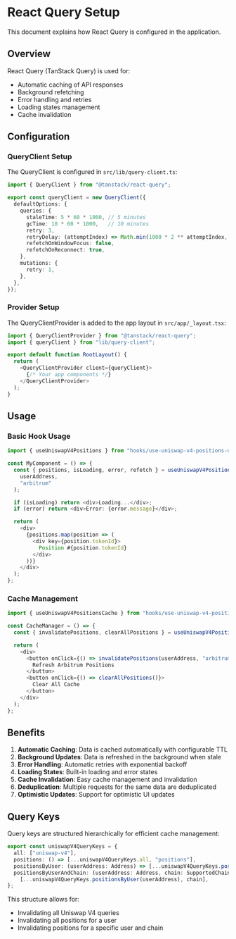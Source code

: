 # React Query Setup

This document explains how React Query is configured in the application.

## Overview

React Query (TanStack Query) is used for:
- Automatic caching of API responses
- Background refetching
- Error handling and retries
- Loading states management
- Cache invalidation

## Configuration

### QueryClient Setup

The QueryClient is configured in `src/lib/query-client.ts`:

```typescript
import { QueryClient } from "@tanstack/react-query";

export const queryClient = new QueryClient({
  defaultOptions: {
    queries: {
      staleTime: 5 * 60 * 1000, // 5 minutes
      gcTime: 10 * 60 * 1000,   // 10 minutes
      retry: 3,
      retryDelay: (attemptIndex) => Math.min(1000 * 2 ** attemptIndex, 30000),
      refetchOnWindowFocus: false,
      refetchOnReconnect: true,
    },
    mutations: {
      retry: 1,
    },
  },
});
```

### Provider Setup

The QueryClientProvider is added to the app layout in `src/app/_layout.tsx`:

```typescript
import { QueryClientProvider } from "@tanstack/react-query";
import { queryClient } from "lib/query-client";

export default function RootLayout() {
  return (
    <QueryClientProvider client={queryClient}>
      {/* Your app components */}
    </QueryClientProvider>
  );
}
```

## Usage

### Basic Hook Usage

```typescript
import { useUniswapV4Positions } from "hooks/use-uniswap-v4-positions-query";

const MyComponent = () => {
  const { positions, isLoading, error, refetch } = useUniswapV4Positions(
    userAddress,
    "arbitrum"
  );

  if (isLoading) return <div>Loading...</div>;
  if (error) return <div>Error: {error.message}</div>;

  return (
    <div>
      {positions.map(position => (
        <div key={position.tokenId}>
          Position #{position.tokenId}
        </div>
      ))}
    </div>
  );
};
```

### Cache Management

```typescript
import { useUniswapV4PositionsCache } from "hooks/use-uniswap-v4-positions-query";

const CacheManager = () => {
  const { invalidatePositions, clearAllPositions } = useUniswapV4PositionsCache();

  return (
    <div>
      <button onClick={() => invalidatePositions(userAddress, "arbitrum")}>
        Refresh Arbitrum Positions
      </button>
      <button onClick={() => clearAllPositions()}>
        Clear All Cache
      </button>
    </div>
  );
};
```

## Benefits

1. **Automatic Caching**: Data is cached automatically with configurable TTL
2. **Background Updates**: Data is refreshed in the background when stale
3. **Error Handling**: Automatic retries with exponential backoff
4. **Loading States**: Built-in loading and error states
5. **Cache Invalidation**: Easy cache management and invalidation
6. **Deduplication**: Multiple requests for the same data are deduplicated
7. **Optimistic Updates**: Support for optimistic UI updates

## Query Keys

Query keys are structured hierarchically for efficient cache management:

```typescript
export const uniswapV4QueryKeys = {
  all: ["uniswap-v4"],
  positions: () => [...uniswapV4QueryKeys.all, "positions"],
  positionsByUser: (userAddress: Address) => [...uniswapV4QueryKeys.positions(), userAddress],
  positionsByUserAndChain: (userAddress: Address, chain: SupportedChain) => 
    [...uniswapV4QueryKeys.positionsByUser(userAddress), chain],
};
```

This structure allows for:
- Invalidating all Uniswap V4 queries
- Invalidating all positions for a user
- Invalidating positions for a specific user and chain

